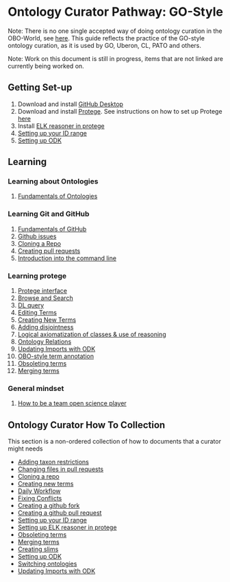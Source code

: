 # Ontology Curator Pathway: GO-Style

Note: There is no one single accepted way of doing ontology curation in the OBO-World, see [here](ontology-curator.md). This guide reflects the practice of the GO-style ontology curation, as it is used by GO, Uberon, CL, PATO and others.

Note: Work on this document is still in progress, items that are not linked are currently being worked on.

## Getting Set-up

1. Download and install [GitHub Desktop](https://desktop.github.com/)
2. Download and install [Protege](https://protege.stanford.edu/software.php#desktop-protege). See instructions on how to set up Protege [here](../howto/set-up-protege.md)
3. Install [ELK reasoner in protege](../howto/installing-elk-in-protege.md)
4. [Setting up your ID range](../howto/idrange.md)
5. [Setting up ODK](../howto/odk-setup.md)

## Learning

### Learning about Ontologies

1. [Fundamentals of Ontologies](../explanation/intro-to-ontologies.md)

### Learning Git and GitHub

1. [Fundamentals of GitHub](../tutorial/github-fundamentals.md)
2. [Github issues](../tutorial/github-issues.md)
3. [Cloning a Repo](../howto/clone-mondo-repo.md)
4. [Creating pull requests](../tutorial/pull-requests.md)
5. [Introduction into the command line](../tutorial/intro-cli-1.md)

### Learning protege

1. [Protege interface](../reference/protege-interface.md)
1. [Browse and Search](../howto/protege-browse-search.md)
1. [DL query](../tutorial/basic-dl-query.md)
1. [Editing Terms](../howto/edit-in-protege.md)
1. [Creating New Terms](../howto/create-new-term.md)
1. [Adding disjointness](../tutorial/disjointness.md)
1. [Logical axiomatization of classes & use of reasoning](../explanation/logical-axiomatization.md)
1. [Ontology Relations](../lesson/modelling-with-object-properties.md)
1. [Updating Imports with ODK](../howto/update-import.md)
1. [OBO-style term annotation](../reference/go-style-annotation-property-practice.md)
1. [Obsoleting terms](../howto/obsolete-term.md)
1. [Merging terms](../howto/merge-terms.md)

### General mindset

1. [How to be a team open science player](../howto/open-science-engineer.md)

## Ontology Curator How To Collection

This section is a non-ordered collection of how to documents that a curator might needs

- [Adding taxon restrictions](../howto/add-taxon-restrictions.md)
- [Changing files in pull requests](../howto/change-files-pull-request.md)
- [Cloning a repo](../howto/clone-mondo-repo.md)
- [Creating new terms](../howto/create-new-term.md)
- [Daily Workflow](../howto/daily-curator-workflow.md)
- [Fixing Conflicts](../howto/fixing-conflicts.md)
- [Creating a github fork](../howto/github-create-fork.md)
- [Creating a github pull request](../howto/github-create-pull-request.md)
- [Setting up your ID range](../howto/idrange.md)
- [Setting up ELK reasoner in protege](../howto/installing-elk-in-protege.md)
- [Obsoleting terms](../howto/obsolete-term.md)
- [Merging terms](../howto/merge-terms.md)
- [Creating slims](../howto/add-new-slim.md)
- [Setting up ODK](../howto/odk-setup.md)
- [Switching ontologies](../howto/switching-ontologies.md)
- [Updating Imports with ODK](../howto/update-import.md)

